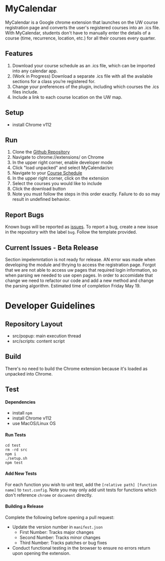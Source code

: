 # MyCalendar
MyCalendar is a Google chrome extension that launches on the UW course registration page and converts the user's registered courses into an .ics file. With MyCalendar, students don't have to manually enter the details of a course (time, recurrence, location, etc.) for all their courses every quarter.

## Features
1. Download your course schedule as an .ics file, which can be imported into any calendar app.
2. (Work in Progress) Download a separate .ics file with all the available sections for a class you’re registered for.
3. Change your preferences of the plugin, including which courses the .ics files include.
4. Include a link to each course location on the UW map.

## Setup
- install Chrome v112

## Run
1. Clone the [Github Repository](https://github.com/randofan/MyCalendar)
1. Navigate to chrome://extensions/ on Chrome
2. In the upper right corner, enable developer mode
3. Click "load unpacked" and select MyCalendar/src
4. Navigate to your [Course Schedule](https://sdb.admin.uw.edu/sisStudents/uwnetid/schedule.aspx?Q=2)
5. In the upper right corner, click on the extension
6. Select the courses you would like to include
7. Click the download button
8. Note you must follow the steps in this order exactly. Failure to do so may result in undefined behavior.

## Report Bugs
Known bugs will be reported as [issues](https://github.com/randofan/MyCalendar/issues?q=is%3Aopen+is%3Aissue+label%3Abug). To report a bug, create a new issue in the repository with the label ```bug```. Follow the template provided.

## Current Issues - Beta Release
Section impelemntation is not ready for release. AN error was made when developing the module and thrying to access the registration page. Forgot that we are not able to access uw pages that required login information, so when parsing we needed to use open pages. In order to accomidate that change we need to refactor our code and add a new method and change the parsing algorithm. Estimated time of completion Friday May 19. 


# Developer Guidelines

## Repository Layout
- src/popup: main execution thread
- src/scripts: content script

## Build
There's no need to build the Chrome extension because it's loaded as unpacked into Chrome.

## Test

#### Dependencies
- install ```npm```
- install Chrome v112
- use MacOS/Linux OS

#### Run Tests
```
cd test
rm -rd src
npm i
./setup.sh
npm test
```

#### Add New Tests
For each function you wish to unit test, add the ```[relative path] [function name]``` to ```test.config```. Note you may only add unit tests for functions which don't reference ```chrome``` or ```document``` directly.

#### Building a Release
Complete the following before opening a pull request:
- Update the version number in ```manifest.json```
    - First Number: Tracks major changes
    - Second Number: Tracks minor changes
    - Third Number: Tracks patches or bug fixes
- Conduct functional testing in the browser to ensure no errors return upon opening the extension.
